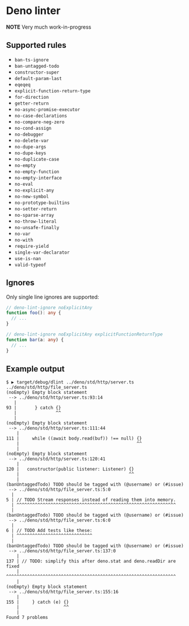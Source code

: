 # Deno linter

**NOTE**
Very much work-in-progress

## Supported rules

- `ban-ts-ignore`
- `ban-untagged-todo`
- `constructor-super`
- `default-param-last`
- `eqeqeq`
- `explicit-function-return-type`
- `for-direction`
- `getter-return`
- `no-async-promise-executor`
- `no-case-declarations`
- `no-compare-neg-zero`
- `no-cond-assign`
- `no-debugger`
- `no-delete-var`
- `no-dupe-args`
- `no-dupe-keys`
- `no-duplicate-case`
- `no-empty`
- `no-empty-function`
- `no-empty-interface`
- `no-eval`
- `no-explicit-any`
- `no-new-symbol`
- `no-prototype-builtins`
- `no-setter-return`
- `no-sparse-array`
- `no-throw-literal`
- `no-unsafe-finally`
- `no-var`
- `no-with`
- `require-yield`
- `single-var-declarator`
- `use-is-nan`
- `valid-typeof`

## Ignores

Only single line ignores are supported:

```ts
// deno-lint-ignore noExplicitAny
function foo(): any {
  // ...
}

// deno-lint-ignore noExplicitAny explicitFunctionReturnType
function bar(a: any) {
  // ...
}
```

## Example output

```shell
$ ▶ target/debug/dlint ../deno/std/http/server.ts ../deno/std/http/file_server.ts
(noEmpty) Empty block statement
 --> ../deno/std/http/server.ts:93:14
   |
93 |       } catch {}
   |               ^^
   |
(noEmpty) Empty block statement
 --> ../deno/std/http/server.ts:111:44
    |
111 |     while ((await body.read(buf)) !== null) {}
    |                                             ^^
    |
(noEmpty) Empty block statement
 --> ../deno/std/http/server.ts:120:41
    |
120 |   constructor(public listener: Listener) {}
    |                                          ^^
    |
(banUntaggedTodo) TODO should be tagged with (@username) or (#issue)
 --> ../deno/std/http/file_server.ts:5:0
  |
5 | // TODO Stream responses instead of reading them into memory.
  | ^^^^^^^^^^^^^^^^^^^^^^^^^^^^^^^^^^^^^^^^^^^^^^^^^^^^^^^^^^^^^
  |
(banUntaggedTodo) TODO should be tagged with (@username) or (#issue)
 --> ../deno/std/http/file_server.ts:6:0
  |
6 | // TODO Add tests like these:
  | ^^^^^^^^^^^^^^^^^^^^^^^^^^^^^
  |
(banUntaggedTodo) TODO should be tagged with (@username) or (#issue)
 --> ../deno/std/http/file_server.ts:137:0
    |
137 | // TODO: simplify this after deno.stat and deno.readDir are fixed
    | ^^^^^^^^^^^^^^^^^^^^^^^^^^^^^^^^^^^^^^^^^^^^^^^^^^^^^^^^^^^^^^^^^
    |
(noEmpty) Empty block statement
 --> ../deno/std/http/file_server.ts:155:16
    |
155 |     } catch (e) {}
    |                 ^^
    |
Found 7 problems
```
